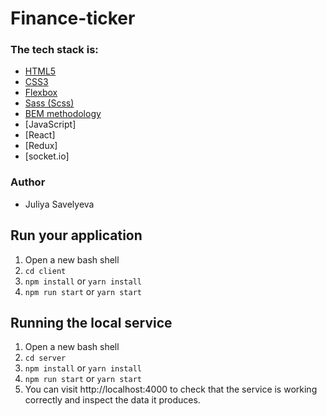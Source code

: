 
# Finance-ticker

### The tech stack is:

- [HTML5](https://en.wikipedia.org/wiki/HTML5)
- [CSS3](https://en.wikipedia.org/wiki/Cascading_Style_Sheets)
- [Flexbox](https://en.wikipedia.org/wiki/CSS_Flexible_Box_Layout)
- [Sass (Scss)](https://sass-lang.com/)
- [BEM methodology](https://en.bem.info/methodology/)
- [JavaScript]
- [React]
- [Redux]
- [socket.io]

### Author

- Juliya Savelyeva

## Run your application
1. Open a new bash shell
2. ```cd client```
3. ```npm install``` or ```yarn install```
4. ```npm run start``` or ```yarn start```


## Running the local service
1. Open a new bash shell
2. ```cd server```
3. ```npm install``` or ```yarn install```
4. ```npm run start``` or ```yarn start```
5.  You can visit http://localhost:4000 to check that the service is working correctly and inspect the data it produces.
